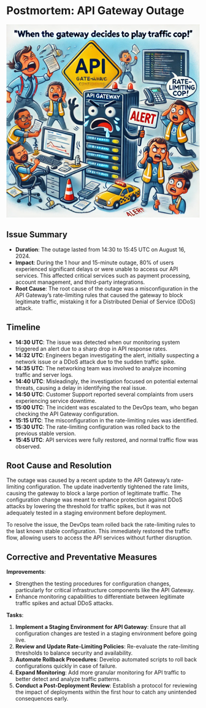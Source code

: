 # Postmortem: API Gateway Outage

![When the Gateway Decides to Play Traffic Cop!](./0x19-postmortem/A_humorous_cartoon-style_diagram_depicting_a_chaot.webp)

## Issue Summary
- **Duration**: The outage lasted from 14:30 to 15:45 UTC on August 16, 2024.
- **Impact**: During the 1 hour and 15-minute outage, 80% of users experienced significant delays or were unable to access our API services. This affected critical services such as payment processing, account management, and third-party integrations.
- **Root Cause**: The root cause of the outage was a misconfiguration in the API Gateway’s rate-limiting rules that caused the gateway to block legitimate traffic, mistaking it for a Distributed Denial of Service (DDoS) attack.

## Timeline
- **14:30 UTC**: The issue was detected when our monitoring system triggered an alert due to a sharp drop in API response rates.
- **14:32 UTC**: Engineers began investigating the alert, initially suspecting a network issue or a DDoS attack due to the sudden traffic spike.
- **14:35 UTC**: The networking team was involved to analyze incoming traffic and server logs.
- **14:40 UTC**: Misleadingly, the investigation focused on potential external threats, causing a delay in identifying the real issue.
- **14:50 UTC**: Customer Support reported several complaints from users experiencing service downtime.
- **15:00 UTC**: The incident was escalated to the DevOps team, who began checking the API Gateway configuration.
- **15:15 UTC**: The misconfiguration in the rate-limiting rules was identified.
- **15:30 UTC**: The rate-limiting configuration was rolled back to the previous stable version.
- **15:45 UTC**: API services were fully restored, and normal traffic flow was observed.

## Root Cause and Resolution
The outage was caused by a recent update to the API Gateway’s rate-limiting configuration. The update inadvertently tightened the rate limits, causing the gateway to block a large portion of legitimate traffic. The configuration change was meant to enhance protection against DDoS attacks by lowering the threshold for traffic spikes, but it was not adequately tested in a staging environment before deployment.

To resolve the issue, the DevOps team rolled back the rate-limiting rules to the last known stable configuration. This immediately restored the traffic flow, allowing users to access the API services without further disruption.

## Corrective and Preventative Measures

**Improvements**:
- Strengthen the testing procedures for configuration changes, particularly for critical infrastructure components like the API Gateway.
- Enhance monitoring capabilities to differentiate between legitimate traffic spikes and actual DDoS attacks.

**Tasks**:
1. **Implement a Staging Environment for API Gateway**: Ensure that all configuration changes are tested in a staging environment before going live.
2. **Review and Update Rate-Limiting Policies**: Re-evaluate the rate-limiting thresholds to balance security and availability.
3. **Automate Rollback Procedures**: Develop automated scripts to roll back configurations quickly in case of failure.
4. **Expand Monitoring**: Add more granular monitoring for API traffic to better detect and analyze traffic patterns.
5. **Conduct a Post-Deployment Review**: Establish a protocol for reviewing the impact of deployments within the first hour to catch any unintended consequences early.
